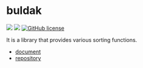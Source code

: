 # buldak

![](https://img.shields.io/badge/language-Rust-red) ![](https://img.shields.io/badge/version-0.28.1-brightgreen) [![GitHub license](https://img.shields.io/badge/license-MIT-blue.svg)](https://github.com/myyrakle/buldak/blob/master/LICENSE)

It is a library that provides various sorting functions.

- [document](https://docs.rs/buldak)
- [repository](https://github.com/myyrakle/buldak)
